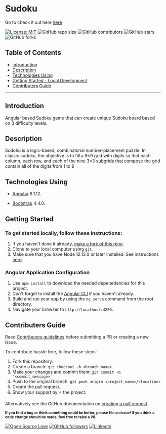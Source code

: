 # Sudoku

Go to check it out here [here](https://sarthak-mittal.github.io/sudoku/)

[![License: MIT](https://img.shields.io/badge/License-MIT-yellow.svg)](https://opensource.org/licenses/MIT)
![GitHub repo size](https://img.shields.io/github/repo-size/Sarthak-Mittal/sudoku)
![GitHub contributors](https://img.shields.io/github/contributors/Sarthak-Mittal/sudoku)
![GitHub stars](https://img.shields.io/github/stars/Sarthak-Mittal/sudoku?style=social)
![GitHub forks](https://img.shields.io/github/forks/Sarthak-Mittal/sudoku?style=social)


## Table of Contents

- [Introduction](#Introduction)
- [Description](#Description)
- [Technologies Using](#Technologies-used)
- [Getting Started - Local Development](#Getting-Started)
- [Contributers Guide](#Contributers-Guide)
---

## Introduction

Angular based Sudoku game that can create unique Sudoku board based on 3 difficulty levels. 

## Description

Sudoku is a logic-based, combinatorial number-placement puzzle. In classic sudoku, the objective is to fill a 9×9 grid with digits so that each column, each row, and each of the nine 3×3 subgrids that compose the grid contain all of the digits from 1 to 9


## Technologies Using

- [Angular](https://v9.angular.io/docs) 9.1.12.

- [Bootstrap](https://getbootstrap.com/docs/4.0/getting-started/introduction/) 4.4.0.


## Getting Started

### To get started locally, follow these instructions:

1. If you haven't done it already, [make a fork of this repo](https://github.com/Sarthak-Mittal/sudoku/fork).
1. Clone to your local computer using `git`.
1. Make sure that you have Node 12.13.0 or later installed. See instructions [here](https://nodejs.org/en/download/).

### Angular Application Configuration

1. Use `npm install` to download the needed depenedencies for this project.
2. Don't forget to install the [Angular CLI](https://cli.angular.io/) if you haven't already.
3. Build and run your app by using the `ng serve` command from the root directory.
4. Navigate your browser to `http://localhost:4200`.


## Contributers Guide

Read [Contributors guidelines](https://github.com/sarthak-mittal/sudoku/blob/master/CONTRIBUTING.md) before submitting a PR or creating a new issue.

To contribute hassle free, follow these steps:

1. Fork this repository.
1. Create a branch: `git checkout -b <branch_name>`.
1. Make your changes and commit them: `git commit -m '<commit_message>'`
1. Push to the original branch: `git push origin <project_name>/<location>`
1. Create the pull request.
1. Show your support by ⭐ the project.

Alternatively see the GitHub documentation on [creating a pull request](https://help.github.com/en/github/collaborating-with-issues-and-pull-requests/creating-a-pull-request).


<sub><strong>If you find a bug or think something could be better, please file an issue! If you think a code change should be made, feel free to raise a PR.</strong></sub>

[![Open Source Love](https://badges.frapsoft.com/os/v2/open-source.svg?v=103)](https://github.com/sarthak-mittal) [![GitHub followers](https://img.shields.io/github/followers/sarthak-mittal.svg?label=follow%20@sarthak-mittal&style=flat&logo=github)](https://github.com/sarthak-mittal/) [![LinkedIn](https://img.shields.io/badge/linkedin-connect-blue)](https://www.linkedin.com/in/sarthakmittal9/)

